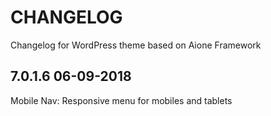# CHANGELOG
Changelog for WordPress theme based on Aione Framework

## 7.0.1.6 06-09-2018
Mobile Nav: Responsive menu for mobiles and tablets